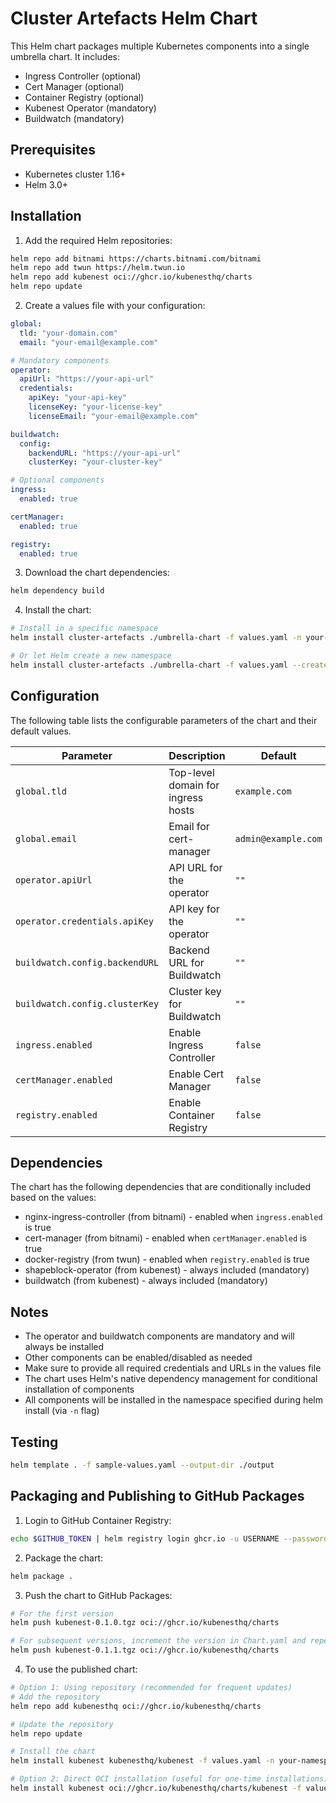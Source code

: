 # Cluster Artefacts Helm Chart

This Helm chart packages multiple Kubernetes components into a single umbrella chart. It includes:

- Ingress Controller (optional)
- Cert Manager (optional)
- Container Registry (optional)
- Kubenest Operator (mandatory)
- Buildwatch (mandatory)

## Prerequisites

- Kubernetes cluster 1.16+
- Helm 3.0+

## Installation

1. Add the required Helm repositories:

```bash
helm repo add bitnami https://charts.bitnami.com/bitnami
helm repo add twun https://helm.twun.io
helm repo add kubenest oci://ghcr.io/kubenesthq/charts
helm repo update
```

2. Create a values file with your configuration:

```yaml
global:
  tld: "your-domain.com"
  email: "your-email@example.com"

# Mandatory components
operator:
  apiUrl: "https://your-api-url"
  credentials:
    apiKey: "your-api-key"
    licenseKey: "your-license-key"
    licenseEmail: "your-email@example.com"

buildwatch:
  config:
    backendURL: "https://your-api-url"
    clusterKey: "your-cluster-key"

# Optional components
ingress:
  enabled: true

certManager:
  enabled: true

registry:
  enabled: true
```

3. Download the chart dependencies:

```bash
helm dependency build
```

4. Install the chart:

```bash
# Install in a specific namespace
helm install cluster-artefacts ./umbrella-chart -f values.yaml -n your-namespace

# Or let Helm create a new namespace
helm install cluster-artefacts ./umbrella-chart -f values.yaml --create-namespace -n your-namespace
```

## Configuration

The following table lists the configurable parameters of the chart and their default values.

| Parameter | Description | Default |
|-----------|-------------|---------|
| `global.tld` | Top-level domain for ingress hosts | `example.com` |
| `global.email` | Email for cert-manager | `admin@example.com` |
| `operator.apiUrl` | API URL for the operator | `""` |
| `operator.credentials.apiKey` | API key for the operator | `""` |
| `buildwatch.config.backendURL` | Backend URL for Buildwatch | `""` |
| `buildwatch.config.clusterKey` | Cluster key for Buildwatch | `""` |
| `ingress.enabled` | Enable Ingress Controller | `false` |
| `certManager.enabled` | Enable Cert Manager | `false` |
| `registry.enabled` | Enable Container Registry | `false` |

## Dependencies

The chart has the following dependencies that are conditionally included based on the values:

- nginx-ingress-controller (from bitnami) - enabled when `ingress.enabled` is true
- cert-manager (from bitnami) - enabled when `certManager.enabled` is true
- docker-registry (from twun) - enabled when `registry.enabled` is true
- shapeblock-operator (from kubenest) - always included (mandatory)
- buildwatch (from kubenest) - always included (mandatory)

## Notes

- The operator and buildwatch components are mandatory and will always be installed
- Other components can be enabled/disabled as needed
- Make sure to provide all required credentials and URLs in the values file
- The chart uses Helm's native dependency management for conditional installation of components
- All components will be installed in the namespace specified during helm install (via `-n` flag)

## Testing

```bash
helm template . -f sample-values.yaml --output-dir ./output
```

## Packaging and Publishing to GitHub Packages

1. Login to GitHub Container Registry:

```bash
echo $GITHUB_TOKEN | helm registry login ghcr.io -u USERNAME --password-stdin
```

2. Package the chart:

```bash
helm package .
```

3. Push the chart to GitHub Packages:

```bash
# For the first version
helm push kubenest-0.1.0.tgz oci://ghcr.io/kubenesthq/charts

# For subsequent versions, increment the version in Chart.yaml and repeat
helm push kubenest-0.1.1.tgz oci://ghcr.io/kubenesthq/charts
```

4. To use the published chart:

```bash
# Option 1: Using repository (recommended for frequent updates)
# Add the repository
helm repo add kubenesthq oci://ghcr.io/kubenesthq/charts

# Update the repository
helm repo update

# Install the chart
helm install kubenest kubenesthq/kubenest -f values.yaml -n your-namespace --include-crds

# Option 2: Direct OCI installation (useful for one-time installations)
helm install kubenest oci://ghcr.io/kubenesthq/charts/kubenest -f values.yaml -n your-namespace --include-crds
```
